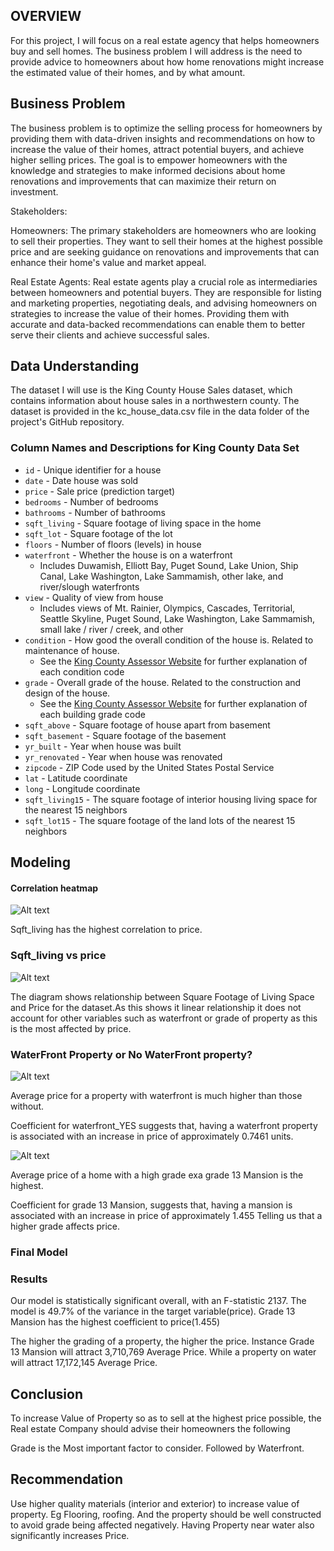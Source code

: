 ## OVERVIEW
For this project, I will focus on a real estate agency that helps homeowners buy and sell homes. The business problem I will address is the need to provide advice to homeowners about how home renovations might increase the estimated value of their homes, and by what amount.

## Business Problem
The business problem is to optimize the selling process for homeowners by providing them with data-driven insights and recommendations on how to increase the value of their homes, attract potential buyers, and achieve higher selling prices. The goal is to empower homeowners with the knowledge and strategies to make informed decisions about home renovations and improvements that can maximize their return on investment.

Stakeholders:

Homeowners: The primary stakeholders are homeowners who are looking to sell their properties. They want to sell their homes at the highest possible price and are seeking guidance on renovations and improvements that can enhance their home's value and market appeal.

Real Estate Agents: Real estate agents play a crucial role as intermediaries between homeowners and potential buyers. They are responsible for listing and marketing properties, negotiating deals, and advising homeowners on strategies to increase the value of their homes. Providing them with accurate and data-backed recommendations can enable them to better serve their clients and achieve successful sales.

## Data Understanding
The dataset I will use is the King County House Sales dataset, which contains information about house sales in a northwestern county. The dataset is provided in the kc_house_data.csv file in the data folder of the project's GitHub repository.

### Column Names and Descriptions for King County Data Set
* `id` - Unique identifier for a house
* `date` - Date house was sold
* `price` - Sale price (prediction target)
* `bedrooms` - Number of bedrooms
* `bathrooms` - Number of bathrooms
* `sqft_living` - Square footage of living space in the home
* `sqft_lot` - Square footage of the lot
* `floors` - Number of floors (levels) in house
* `waterfront` - Whether the house is on a waterfront
  * Includes Duwamish, Elliott Bay, Puget Sound, Lake Union, Ship Canal, Lake Washington, Lake Sammamish, other lake, and river/slough waterfronts
* `view` - Quality of view from house
  * Includes views of Mt. Rainier, Olympics, Cascades, Territorial, Seattle Skyline, Puget Sound, Lake Washington, Lake Sammamish, small lake / river / creek, and other
* `condition` - How good the overall condition of the house is. Related to maintenance of house.
  * See the [King County Assessor Website](https://info.kingcounty.gov/assessor/esales/Glossary.aspx?type=r) for further explanation of each condition code
* `grade` - Overall grade of the house. Related to the construction and design of the house.
  * See the [King County Assessor Website](https://info.kingcounty.gov/assessor/esales/Glossary.aspx?type=r) for further explanation of each building grade code
* `sqft_above` - Square footage of house apart from basement
* `sqft_basement` - Square footage of the basement
* `yr_built` - Year when house was built
* `yr_renovated` - Year when house was renovated
* `zipcode` - ZIP Code used by the United States Postal Service
* `lat` - Latitude coordinate
* `long` - Longitude coordinate
* `sqft_living15` - The square footage of interior housing living space for the nearest 15 neighbors
* `sqft_lot15` - The square footage of the land lots of the nearest 15 neighbors

## Modeling

#### Correlation heatmap

![Alt text](corr.png)

Sqft_living has the highest correlation to price.

### Sqft_living vs price
![Alt text](sqft.png)

The diagram shows relationship between Square Footage of Living Space and Price for the dataset.As this shows it linear relationship it does not account for other variables such as waterfront or grade of property as this is the most affected by price.

### WaterFront Property or No WaterFront property?
![Alt text](water.png)

Average price for a property with waterfront is much higher than those without.

Coefficient for waterfront_YES suggests that, having a waterfront property is associated with an increase in price of approximately 0.7461 units.

![Alt text](grade.png)

Average price of a home with a high grade exa grade 13 Mansion is the highest.

Coefficient for grade 13 Mansion, suggests that, having a mansion is associated with an increase in price of approximately 1.455 Telling us that a higher grade affects price.

### Final Model

### Results 

Our model is statistically significant overall, with an F-statistic 2137.
The model is 49.7% of the variance in the target variable(price).
Grade 13 Mansion has the highest coefficient to price(1.455)

The higher the grading of a property, the higher the price. Instance Grade 13 Mansion will attract 3,710,769 Average Price.
While a property on water will attract 17,172,145 Average Price.


## Conclusion

To increase Value of Property so as to sell at the highest price possible, the Real estate Company should advise their homeowners the following 

Grade is the Most important factor to consider.
Followed by Waterfront.

## Recommendation

Use higher quality materials (interior and exterior) to increase value of property. Eg Flooring, roofing. And the property should be well constructed to avoid grade being affected negatively.
Having Property near water also significantly increases Price.






